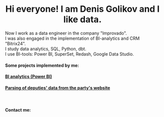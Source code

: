 <h1 align="center">Hi everyone! I am Denis Golikov and I like data.</h1>

Now I work as a data engineer in the company "Improvado".  
I was also engaged in the implementation of BI-analytics and CRM "Bitrix24".  
I study data analytics, SQL, Python, dbt.  
I use BI-tools: Power BI, SuperSet, Redash, Google Data Studio.

#### Some projects implemented by me:
<h4 align="left"><a href="https://golikum.github.io/Public/" target="_blank">BI analytics (Power BI)</a></h4>
<h4 align="left"><a href="https://github.com/Golikum/Public/blob/3431b2bbfe456967eb4825dd6cc2c913722778e3/Parsing%20of%20deputies/Parsing.md" target="_blank">Parsing of deputies' data from the party's website</a></h4>

<br>

#### Contact me:
<a href = "https://www.linkedin.com/in/denisgolikov"><img src = "https://img.shields.io/badge/linkedin-%230077B5.svg?style=for-the-badge&logo=linkedin&logoColor=white" alt = ""></a>
<a href = "https://t.me/denisgolikov"><img src = "https://img.shields.io/badge/Telegram-2CA5E0?style=for-the-badge&logo=telegram&logoColor=white" alt = ""></a>


<!--
### Hello! 👋
**Golikum/Golikum** is a ✨ _special_ ✨ repository because its `README.md` (this file) appears on your GitHub profile.

Here are some ideas to get you started:

- 🔭 I’m currently working on ...
- 🌱 I’m currently learning ...
- 👯 I’m looking to collaborate on ...
- 🤔 I’m looking for help with ...
- 💬 Ask me about ...
- 📫 How to reach me: ...
- 😄 Pronouns: ...
- ⚡ Fun fact: ...
-->
